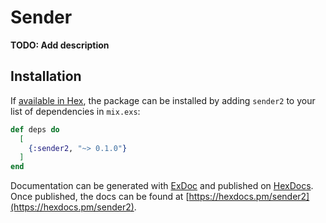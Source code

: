 # Sender

**TODO: Add description**

## Installation

If [available in Hex](https://hex.pm/docs/publish), the package can be installed
by adding `sender2` to your list of dependencies in `mix.exs`:

```elixir
def deps do
  [
    {:sender2, "~> 0.1.0"}
  ]
end
```

Documentation can be generated with [ExDoc](https://github.com/elixir-lang/ex_doc)
and published on [HexDocs](https://hexdocs.pm). Once published, the docs can
be found at [https://hexdocs.pm/sender2](https://hexdocs.pm/sender2).

